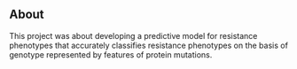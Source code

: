 ## About

This project was about developing a predictive model for resistance phenotypes that accurately classifies resistance phenotypes on the basis of genotype represented by features of protein mutations.

